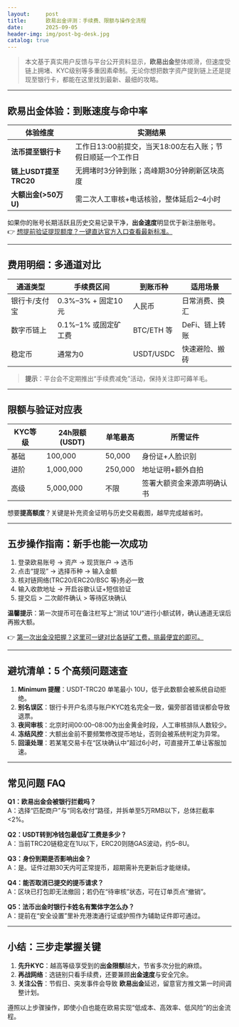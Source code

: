 ```yaml
---
layout:     post
title:      欧易出金评测：手续费、限额与操作全流程
date:       2025-09-05
header-img: img/post-bg-desk.jpg
catalog: true
---
```


> 本文基于真实用户反馈与平台公开资料显示，**欧易出金**整体顺滑，但速度受链上拥堵、KYC级别等多重因素牵制。无论你想把数字资产提到链上还是提现至银行卡，都能在这里找到最新、最细的攻略。

---

## 欧易出金体验：到账速度与命中率

| **体验维度**  | **实测结果** |
|---------------|--------------|
| **法币提至银行卡** | 工作日13:00前提交，当天18:00左右入账；节假日顺延一个工作日 |
| **链上USDT提至TRC20** | 无拥堵时3分钟到账；高峰期30分钟刷新区块高度 |
| **大额出金(>50万U)** | 需二次人工审核+电话核验，整体延后2–4小时 |

如果你的账号长期活跃且历史交易记录干净，**出金速度**明显优于新注册账号。  
👉 [想提前验证提现额度？一键直达官方入口查看最新标准。](https://okxdog.com/)

---

## 费用明细：多通道对比

| **通道类型** | **手续费区间** | **到账币种** | **适用场景** |
|--------------|-----------------|--------------|--------------|
| 银行卡/支付宝 | 0.3%–3% + 固定10元 | 人民币 | 日常消费、换汇 |
| 数字币链上 | 0.1%–1% 或固定矿工费 | BTC/ETH 等 | DeFi、链上转账 |
| 稳定币 | 通常为0 | USDT/USDC | 快速避险、搬砖 |

> **提示**：平台会不定期推出“手续费减免”活动，保持关注即可薅羊毛。

---

## 限额与验证对应表

| **KYC等级** | **24h限额(USDT)** | **单笔最高** | **所需证件** |
|-------------|------------------|--------------|--------------|
| 基础 | 100,000 | 50,000 | 身份证+人脸识别 |
| 进阶 | 1,000,000 | 250,000 | 地址证明+额外自拍 |
| 高级 | 5,000,000 | 不限 | 签署大额资金来源声明确认书 |

想要**提高额度**？关键是补充资金证明与历史交易截图，越早完成越省时。

---

## 五步操作指南：新手也能一次成功

1. 登录欧易账号 → 资产 → 现货账户 → 选币
2. 点击“提现” → 选择币种 → 输入金额
3. 核对链网络(TRC20/ERC20/BSC 等)务必一致
4. 输入收款地址 → 开启谷歌认证+短信验证
5. 提交后 > 二次邮件确认 > 等待区块确认

**温馨提示**：第一次提币可在备注栏写上“测试 10U”进行小额试转，确认通道无误后再搬大额。

👉 [第一次出金没把握？这里可一键对比各链矿工费，挑最便宜的即可。](https://okxdog.com/)

---

## 避坑清单：5 个高频问题速查

1. **Minimum 提醒**：USDT-TRC20 单笔最小 10U，低于此数额会被系统自动拒绝。
2. **别名误区**：银行卡开户名须与账户KYC姓名完全一致，偏旁部首错误都会导致退票。
3. **夜间审核**：北京时间00:00–08:00为出金黄金时段，人工审核排队人数较少。
4. **冻结风控**：大额出金前不要频繁修改提币地址，否则会被系统判定为异常。
5. **回滚处理**：若某笔交易卡在“区块确认中”超过6小时，可直接开工单让客服加速。

---

## 常见问题 FAQ

**Q1：欧易出金会被银行拦截吗？**  
A：选择“匹配商户”与“同名收付”路径，并拆单至5万RMB以下，总体拦截率<2%。  

**Q2：USDT转到冷钱包最低矿工费是多少？**  
A：当前TRC20链稳定在1U以下，ERC20则随GAS波动，约5–8U。  

**Q3：身份到期是否影响出金？**  
A：是。证件过期30天内可正常提币，超期需补充更新后才能继续。  

**Q4：能否取消已提交的提币请求？**  
A：区块已打包即无法撤回；若仍在“待审核”状态，可在订单页点“撤销”。  

**Q5：法币出金时银行卡姓名有繁体字怎么办？**  
A：提前在“安全设置”里补充港澳通行证或护照作为辅助证件即可通过。  

---

## 小结：三步走掌握关键

1. **先升KYC**：越高等级享受到的**出金限额**越大，节省多次分批的麻烦。  
2. **再战网络**：选链别只看手续费，还要兼顾**出金速度**与安全冗余。  
3. **关注公告**：节假日、突发事件会导致 **欧易出金**延迟，留意官方推文第一时间调整计划。

遵照以上步骤操作，即使小白也能在欧易实现“低成本、高效率、低风险”的出金流程。